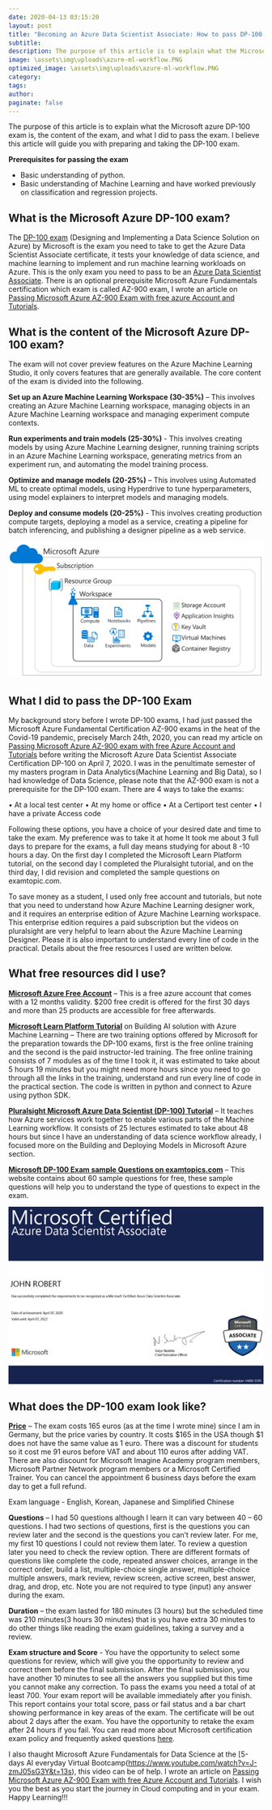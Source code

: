 ```yaml
---
date: 2020-04-13 03:15:20
layout: post
title: "Becoming an Azure Data Scientist Associate: How to pass DP-100 exam"
subtitle:
description: The purpose of this article is to explain what the Microsoft azure DP-100 exam is, the content of the exam, and what I did to pass the exam. I believe this article will guide you with preparing and taking the DP-100 exam.
image: \assets\img\uploads\azure-ml-workflow.PNG
optimized_image: \assets\img\uploads\azure-ml-workflow.PNG
category:
tags:
author:
paginate: false
---
```


The purpose of this article is to explain what the Microsoft azure DP-100 exam is, the content of the exam, and what I did to pass the exam. I believe this article will guide you with preparing and taking the DP-100 exam.

**Prerequisites for passing the exam**
*	Basic understanding of python. 
*	Basic understanding of Machine Learning and have worked previously on classification and regression projects.


## What is the Microsoft Azure DP-100 exam? 

The [DP-100 exam](https://docs.microsoft.com/en-us/learn/certifications/exams/dp-100) (Designing and Implementing a Data Science Solution on Azure) by Microsoft is the exam you need to take to get the Azure Data Scientist Associate certificate, it tests your knowledge of data science, and machine learning to implement and run machine learning workloads on Azure. This is the only exam you need to pass to be an [Azure Data Scientist Associate](https://docs.microsoft.com/en-us/learn/certifications/azure-data-scientist). There is an optional prerequisite Microsoft Azure Fundamentals certification which exam is called AZ-900 exam, I wrote an article on [Passing Microsoft Azure AZ-900 Exam with free azure Account and Tutorials](https://trojrobert.github.io/passing-microsoft-azure-az-900-exam-with-free-azure-account-and-tutorials/).


## What is the content of the Microsoft Azure DP-100 exam? 

The exam will not cover preview features on the Azure Machine Learning Studio, it only covers features that are generally available. The core content of the exam is divided into the following. 

**Set up an Azure Machine Learning Workspace (30-35%)** – This involves creating an Azure Machine Learning workspace, managing objects in an Azure Machine Learning workspace and managing experiment compute contexts.

**Run experiments and train models (25-30%)** - This involves creating models by using Azure Machine Learning designer, running training scripts in an Azure Machine Learning workspace, generating metrics from an experiment run, and automating the model training process.

**Optimize and manage models (20-25%)** – This involves using Automated ML to create optimal models, using Hyperdrive to tune hyperparameters, using model explainers to interpret models and managing models. 

**Deploy and consume models (20-25%)** - This involves creating production compute targets, deploying a model as a service, creating a pipeline for batch inferencing, and publishing a designer pipeline as a web service. 

![Azure Machine Learning Workspace](\assets\img\uploads\azure-ml-workspace.PNG)

## What I did to pass the DP-100 Exam

My background story before I wrote DP-100 exams, I had just passed the Microsoft Azure Fundamental Certification AZ-900 exams in the heat of the Covid-19 pandemic, precisely March 24th, 2020, you can read my article on [Passing Microsoft Azure AZ-900 exam with free Azure Account and Tutorials](https://trojrobert.github.io/passing-microsoft-azure-az-900-exam-with-free-azure-account-and-tutorials/) before writing the Microsoft Azure Data Scientist Associate Certification DP-100 on April 7, 2020. I was in the penultimate semester of my masters program in Data Analytics(Machine Learning and Big Data), so I had knowledge of Data Science, please note that the AZ-900 exam is not a prerequisite for the DP-100 exam. There are 4 ways to take the exams:

•	At a local test center
•	At my home or office
•	At a Certiport test center
•	I have a private Access code

Following these options, you have a choice of your desired date and time to take the exam. My preference was to take it at home  It took me about 3 full days to prepare for the exams, a full day means studying for about 8 -10 hours a day. On the first day I completed the Microsoft Learn Platform tutorial, on the second day I completed the Pluralsight tutorial, and on the third day, I did revision and completed the sample questions on examtopic.com.  
 
To save money as a student, I used only free account and tutorials, but note that you need to understand how Azure Machine Learning designer work, and it requires an enterprise edition of Azure Machine Learning workspace. This enterprise edition requires a paid subscription but the videos on pluralsight are very helpful to learn about the Azure Machine Learning Designer. Please it is also important to understand every line of code in the practical. Details about the free resources I used are written below.


## What free resources did I use? 
 
**[Microsoft Azure Free Account](https://azure.microsoft.com)** – This is a free azure account that comes with  a 12 months validity. $200 free credit is offered for the first 30 days and more than 25 products are accessible for free afterwards. 
 
**[Microsoft Learn Platform Tutorial](https://docs.microsoft.com/en-us/learn/paths/build-ai-solutions-with-azure-ml-service/)** on Building AI solution with Azure Machine Learning – There are two training options offered by Microsoft for the preparation towards the DP-100 exams, first is the free online training and the second is the paid instructor-led training. The free online training consists of 7 modules as of the time I took it, it was estimated to take about 5 hours 19 minutes but you might need more hours since you need to go through all the links in the training, understand and run every line of code in the practical section. The code is written in python and connect to Azure using python SDK. 
 
**[Pluralsight Microsoft Azure Data Scientist (DP-100) Tutorial](https://www.pluralsight.com/paths/microsoft-azure-data-scientist-dp-100)** – It teaches how Azure services work together to enable various parts of the Machine Learning workflow. It consists of 25 lectures estimated to take about 48 hours but since I have an understanding of data science workflow already, I focused more on the Building and Deploying Models in Microsoft Azure section.  
 
**[Microsoft DP-100 Exam sample Questions on examtopics.com](https://www.examtopics.com/exams/microsoft/dp-100/view/1/)** – This website contains about 60 sample questions for free, these sample questions will help you to understand the type of questions to expect in the exam. 

![Azure Data Scientist Certicate](\assets\img\uploads\dp-100-certificate.PNG)
## What does the DP-100 exam look like? 
 
**[Price](https://docs.microsoft.com/en-us/learn/certifications/exams/dp-100)** – The exam costs 165 euros (as at the time I wrote mine) since I am in Germany, but the price varies by country. It costs $165 in the USA though $1 does not have the same value as 1 euro. There was a discount for students so it cost me 91 euros before VAT and about 110 euros after adding VAT. There are also discount for Microsoft Imagine Academy program members, Microsoft Partner Network program members or a Microsoft Certified Trainer. You can cancel the appointment 6 business days before the exam day to get a full refund.
 
Exam language - English, Korean, Japanese and Simplified Chinese
 
**Questions** – I had 50 questions although I learn it can vary between 40 – 60 questions. I had two sections of questions, first is the questions you can review later and the second is the questions you can’t review later. For me, my first 10 questions I could not review them later. To review a question later you need to check the review option. There are different formats of questions like complete the code, repeated answer choices, arrange in the correct order, build a list, multiple-choice single answer, multiple-choice multiple answers, mark review, review screen, active screen, best answer, drag, and drop, etc. Note you are not required to type (input) any answer during the exam.
 
**Duration** – the exam lasted for 180 minutes (3 hours) but the scheduled time was 210 minutes(3 hours 30 minutes) that is you have extra 30 minutes to do other things like reading the exam guidelines, taking a survey and a review.

**Exam structure and Score** -  You have the opportunity to select some questions for review, which will give you the opportunity to review and correct them before the final submission. After the final submission, you have another 10 minutes to see all the answers you supplied but this time you cannot make any correction. To pass the exams you need a total of at least 700. Your exam report will be available immediately after you finish. This report contains your total score, pass or fail status and a bar chart showing performance in key areas of the exam. The certificate will be out about 2 days after the exam. You have the opportunity to retake the exam after 24 hours if you fail. You can read more about Microsoft certification exam policy and frequently asked questions [here](https://www.microsoft.com/en-us/learning/certification-exam-policies.aspx).

I also thaught Microsoft Azure Fundamentals for Data Science at the [5-days AI everyday Virtual Bootcamp(https://www.youtube.com/watch?v=J-zmJ05sG3Y&t=13s), this video can be of help. I wrote an article on [Passing Microsoft Azure AZ-900 Exam with free Azure Account and Tutorials](https://trojrobert.github.io/passing-microsoft-azure-az-900-exam-with-free-azure-account-and-tutorials/). I wish you the best as you start the journey in Cloud computing and in your exam.  Happy Learning!!!



